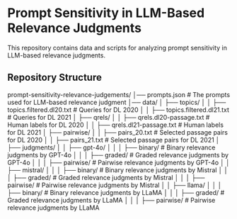 # Prompt Sensitivity in LLM-Based Relevance Judgments
This repository contains data and scripts for analyzing prompt sensitivity in LLM-based relevance judgments.

## Repository Structure

prompt-sensitivity-relevance-judgements/ │── prompts.json # The prompts used for LLM-based relevance judgment │── data/ │ ├── topics/ │ │ ├── topics.filtered.dl20.txt # Queries for DL 2020 │ │ ├── topics.filtered.dl21.txt # Queries for DL 2021 │ ├── qrels/ │ │ ├── qrels.dl20-passage.txt # Human labels for DL 2020 │ │ ├── qrels.dl21-passage.txt # Human labels for DL 2021 │ ├── pairwise/ │ │ ├── pairs_20.txt # Selected passage pairs for DL 2020 │ │ ├── pairs_21.txt # Selected passage pairs for DL 2021 │ ├── judgments/ │ │ ├── gpt-4o/ │ │ │ ├── binary/ # Binary relevance judgments by GPT-4o │ │ │ ├── graded/ # Graded relevance judgments by GPT-4o │ │ │ ├── pairwise/ # Pairwise relevance judgments by GPT-4o │ │ ├── mistral/ │ │ │ ├── binary/ # Binary relevance judgments by Mistral │ │ │ ├── graded/ # Graded relevance judgments by Mistral │ │ │ ├── pairwise/ # Pairwise relevance judgments by Mistral │ │ ├── llama/ │ │ │ ├── binary/ # Binary relevance judgments by LLaMA │ │ │ ├── graded/ # Graded relevance judgments by LLaMA │ │ │ ├── pairwise/ # Pairwise relevance judgments by LLaMA 
